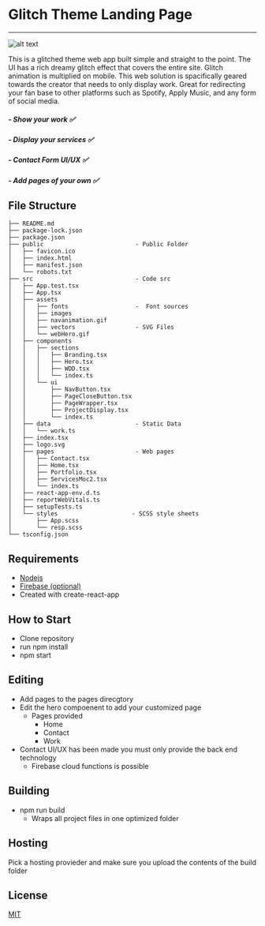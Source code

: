 # Glitch Theme Landing Page

---

![alt text](https://github.com/PinedaVictor/Glitch-Landing-Page/blob/main/src/assets/images/display.jpg " Lcd ..
")

This is a glitched theme web app built simple and straight to the point. The UI has a rich dreamy glitch effect that covers the entire site. Glitch animation is multiplied on mobile. This web solution is spacifically geared towards the creator that needs to only display work. Great for redirecting your fan base to other platforms such as Spotify, Apply Music, and any form of social media.

##### - Show your work ✅

##### - Display your services ✅

##### - Contact Form UI/UX ✅

##### - Add pages of your own ✅

## File Structure

```
├── README.md
├── package-lock.json
├── package.json
├── public                          - Public Folder
│   ├── favicon.ico
│   ├── index.html
│   ├── manifest.json
│   └── robots.txt
├── src                             - Code src
│   ├── App.test.tsx
│   ├── App.tsx
│   ├── assets
│   │   ├── fonts                   -  Font sources
│   │   ├── images
│   │   ├── navanimation.gif
│   │   ├── vectors                 - SVG Files
│   │   └── webHero.gif
│   ├── components
│   │   ├── sections
│   │   │   ├── Branding.tsx
│   │   │   ├── Hero.tsx
│   │   │   ├── WDD.tsx
│   │   │   └── index.ts
│   │   └── ui
│   │       ├── NavButton.tsx
│   │       ├── PageCloseButton.tsx
│   │       ├── PageWrapper.tsx
│   │       ├── ProjectDisplay.tsx
│   │       └── index.ts
│   ├── data                        - Static Data
│   │   └── work.ts
│   ├── index.tsx
│   ├── logo.svg
│   ├── pages                       - Web pages
│   │   ├── Contact.tsx
│   │   ├── Home.tsx
│   │   ├── Portfolio.tsx
│   │   ├── ServicesMoc2.tsx
│   │   └── index.ts
│   ├── react-app-env.d.ts
│   ├── reportWebVitals.ts
│   ├── setupTests.ts
│   └── styles                     - SCSS style sheets
│       ├── App.scss
│       └── resp.scss
└── tsconfig.json
```

## Requirements

- [Nodejs](https://nodejs.org/en/)
- [Firebase (optional)](https://firebase.google.com/?gclid=CjwKCAjwur-SBhB6EiwA5sKtjiiZpqtrmgFPP4bUQIJgqfqU4d7k_LosissOrYLi_EzOk4HobFb8wxoCwVkQAvD_BwE&gclsrc=aw.ds)
- Created with create-react-app

## How to Start

- Clone repository
- run npm install
- npm start

## Editing

- Add pages to the pages direcgtory
- Edit the hero compoenent to add your customized page
  - Pages provided
    - Home
    - Contact
    - Work
- Contact UI/UX has been made you must only provide the back end technology
  - Firebase cloud functions is possible

## Building

- npm run build
  - Wraps all project files in one optimized folder

## Hosting

Pick a hosting provieder and make sure you upload the contents of the build folder

## License

[MIT](https://github.com/PinedaVictor/Glitch-Landing-Page/blob/main/LICENSE)
